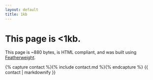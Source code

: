 ```yaml
---
layout: default
title: 1kb
---
```

# This page is <1kb.

This page is ~880 bytes, is HTML compliant, and was built using [Featherweight](https://github.com/Cutwell/featherweight).

{% capture contact %}{% include contact.md %}{% endcapture %}
{{ contact | markdownify }}